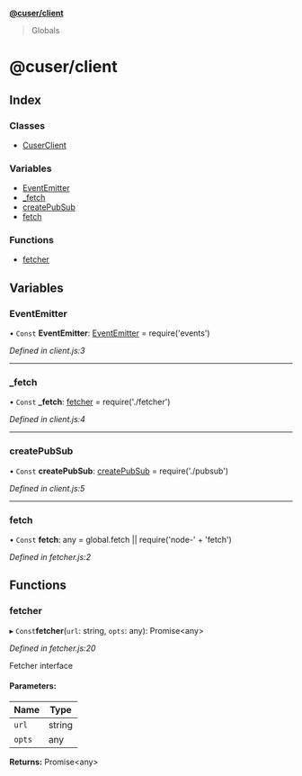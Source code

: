 **[@cuser/client](README.md)**

> Globals

# @cuser/client

## Index

### Classes

* [CuserClient](classes/cuserclient.md)

### Variables

* [EventEmitter](globals.md#eventemitter)
* [\_fetch](globals.md#_fetch)
* [createPubSub](globals.md#createpubsub)
* [fetch](globals.md#fetch)

### Functions

* [fetcher](globals.md#fetcher)

## Variables

### EventEmitter

• `Const` **EventEmitter**: [EventEmitter](globals.md#eventemitter) = require('events')

*Defined in client.js:3*

___

### \_fetch

• `Const` **\_fetch**: [fetcher](globals.md#fetcher) = require('./fetcher')

*Defined in client.js:4*

___

### createPubSub

• `Const` **createPubSub**: [createPubSub](globals.md#createpubsub) = require('./pubsub')

*Defined in client.js:5*

___

### fetch

• `Const` **fetch**: any = global.fetch \|\| require('node-' + 'fetch')

*Defined in fetcher.js:2*

## Functions

### fetcher

▸ `Const`**fetcher**(`url`: string, `opts`: any): Promise\<any>

*Defined in fetcher.js:20*

Fetcher interface

#### Parameters:

Name | Type |
------ | ------ |
`url` | string |
`opts` | any |

**Returns:** Promise\<any>

